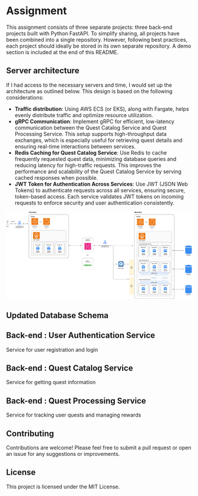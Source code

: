 # Assignment

This assignment consists of three separate projects: three back-end projects built with Python FastAPI. To simplify sharing, all projects have been combined into a single repository. However, following best practices, each project should ideally be stored in its own separate repository.
A demo section is included at the end of this README.

## Server architecture

If I had access to the necessary servers and time, I would set up the architecture as outlined below. This design is based on the following considerations:
- **Traffic distribution**: Using AWS ECS (or EKS), along with Fargate, helps evenly distribute traffic and optimize resource utilization. 
- **gRPC Communication**: Implement gRPC for efficient, low-latency communication between the Quest Catalog Service and Quest Processing Service. This setup supports high-throughput data exchanges, which is especially useful for retrieving quest details and ensuring real-time interactions between services.
- **Redis Caching for Quest Catalog Service**: Use Redis to cache frequently requested quest data, minimizing database queries and reducing latency for high-traffic requests. This improves the performance and scalability of the Quest Catalog Service by serving cached responses when possible.
- **JWT Token for Authentication Across Services**: Use JWT (JSON Web Tokens) to authenticate requests across all services, ensuring secure, token-based access. Each service validates JWT tokens on incoming requests to enforce security and user authentication consistently.

![Server architecture](server-architecture.drawio.png)


## Updated Database Schema


## Back-end : User Authentication Service

Service for user registration and login

## Back-end : Quest Catalog Service

Service for getting quest information

## Back-end : Quest Processing Service

Service for tracking user quests and managing rewards

## Contributing

Contributions are welcome! Please feel free to submit a pull request or open an issue for any suggestions or improvements.

## License

This project is licensed under the MIT License.
